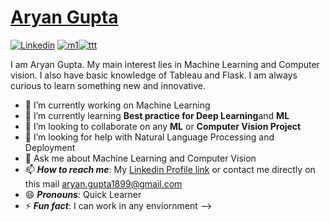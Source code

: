 # [Aryan Gupta](https://github.com/aryanGupta-pro)

[![Linkedin](https://user-images.githubusercontent.com/70915083/93156727-567be700-f726-11ea-8721-146e900c0c42.png)](https://www.linkedin.com/in/aryan-gupta-b61556159/)  [![m1](https://user-images.githubusercontent.com/70915083/93156790-7ad7c380-f726-11ea-9499-61584d92b840.png)](https://mail.google.com/mail/u/0/?tab=rm1#inbox)[![ttt](https://user-images.githubusercontent.com/70915083/93156849-9a6eec00-f726-11ea-975a-14884d9b04ca.png)](https://twitter.com/Twitter?ref_src=twsrc%5Egoogle%7Ctwcamp%5Eserp%7Ctwgr%5Eauthor)

 I am Aryan Gupta. My main interest lies in Machine Learning and Computer vision. I also have basic knowledge of Tableau and Flask. I am always curious to learn something new and innovative.

- 🔭 I’m currently working on Machine Learning
- 🌱 I’m currently learning **Best practice for Deep Learning**and **ML**
- 👯 I’m looking to collaborate on any **ML** or **Computer Vision Project** 
- 🤔 I’m looking for help with Natural Language Processing and Deployment
- 💬 Ask me about Machine Learning and Computer Vision
- 📫 ***How to reach me***: My [Linkedin Profile link](https://www.linkedin.com/in/aryan-gupta-b61556159/) or contact me directly on this mail [aryan.gupta1899@gmail.com](https://mail.google.com/mail/u/0/?tab=rm1#inbox)
- 😄 ***Pronouns***: Quick Learner
- ⚡ ***Fun fact***: I can work in any enviornment
-->
